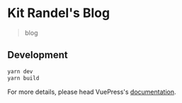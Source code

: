 # Kit Randel&#39;s Blog

> blog

## Development

```bash
yarn dev
yarn build
```

For more details, please head VuePress's [documentation](https://v1.vuepress.vuejs.org/).

